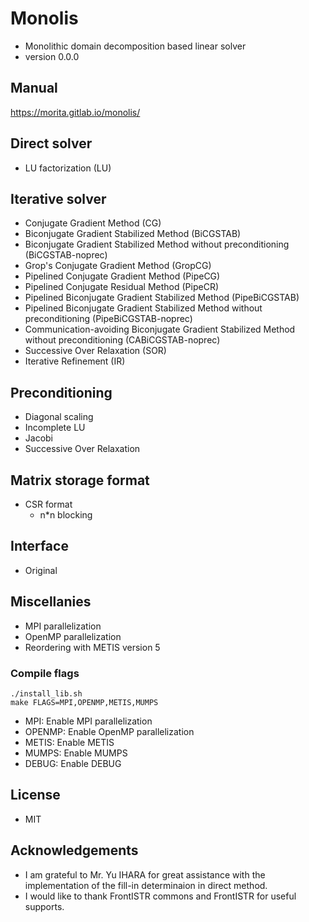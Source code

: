 # Monolis

- Monolithic domain decomposition based linear solver
- version 0.0.0

## Manual

https://morita.gitlab.io/monolis/

## Direct solver

- LU factorization (LU)

## Iterative solver

- Conjugate Gradient Method (CG)
- Biconjugate Gradient Stabilized Method (BiCGSTAB)
- Biconjugate Gradient Stabilized Method without preconditioning (BiCGSTAB-noprec)
- Grop's Conjugate Gradient Method (GropCG)
- Pipelined Conjugate Gradient Method (PipeCG)
- Pipelined Conjugate Residual Method (PipeCR)
- Pipelined Biconjugate Gradient Stabilized Method (PipeBiCGSTAB)
- Pipelined Biconjugate Gradient Stabilized Method without preconditioning (PipeBiCGSTAB-noprec)
- Communication-avoiding Biconjugate Gradient Stabilized Method without preconditioning (CABiCGSTAB-noprec)
- Successive Over Relaxation (SOR)
- Iterative Refinement (IR)

## Preconditioning

- Diagonal scaling
- Incomplete LU
- Jacobi
- Successive Over Relaxation

## Matrix storage format

- CSR format
    - n\*n blocking

## Interface

- Original

## Miscellanies

- MPI parallelization
- OpenMP parallelization
- Reordering with METIS version 5

### Compile flags

```
./install_lib.sh
make FLAGS=MPI,OPENMP,METIS,MUMPS
```

- MPI: Enable MPI parallelization
- OPENMP: Enable OpenMP parallelization
- METIS: Enable METIS
- MUMPS: Enable MUMPS
- DEBUG: Enable DEBUG

## License

- MIT

## Acknowledgements

- I am grateful to Mr. Yu IHARA for great assistance with the implementation of the fill-in determinaion in direct method.
- I would like to thank FrontISTR commons and FrontISTR for useful supports.

